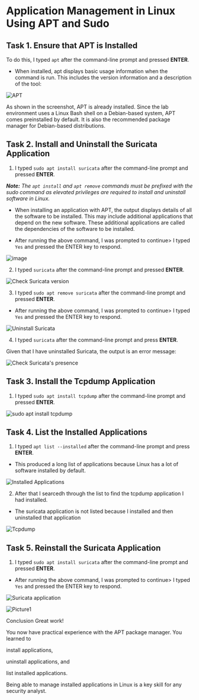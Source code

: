 # Application Management in Linux Using APT and Sudo

## Task 1. Ensure that APT is Installed

 To do this, I typed `apt` after the command-line prompt and pressed **ENTER**.
 * When installed, apt displays basic usage information when the command is run. This includes the version information and a description of the tool:

![APT](https://github.com/user-attachments/assets/c90f89bd-1607-4260-a451-02f58b3480f1)

As shown in the screenshot, APT is already installed. Since the lab environment uses a Linux Bash shell on a Debian-based system, APT comes preinstalled by default. It is also the recommended package manager for Debian-based distributions.

## Task 2. Install and Uninstall the Suricata Application

1. I typed `sudo apt install suricata` after the command-line prompt and pressed **ENTER**.

***Note:** The `apt install` and `apt remove` commands must be prefixed with the sudo command as elevated privileges are required to install and uninstall software in Linux.*

* When installing an application with APT, the output displays details of all the software to be installed. This may include additional applications that depend on the new software. These additional applications are called the dependencies of the software to be installed.

* After running the above command, I was prompted to continue> I typed `Yes` and pressed the ENTER key to respond.

![image](https://github.com/user-attachments/assets/45db61d9-790b-4b1e-86da-36fd89701fb8)

2. I typed `suricata` after the command-line prompt and pressed **ENTER**.

![Check Suricata version](https://github.com/user-attachments/assets/43b92183-10f3-4680-a429-6bc0ef18ce4c)

3. I typed `sudo apt remove suricata` after the command-line prompt and pressed **ENTER**.

* After running the above command, I was prompted to continue> I typed `Yes` and pressed the ENTER key to respond.

![Uninstall Suricata](https://github.com/user-attachments/assets/40cb108b-2d9f-49c7-b004-b86bb87c8553)

4. I typed `suricata` after the command-line prompt and press **ENTER**.

Given that I have uninstalled Suricata, the output is an error message:

![Check Suricata's presence](https://github.com/user-attachments/assets/3e2b09ce-15df-47ec-91ae-7789ce8dab51)

## Task 3. Install the Tcpdump Application
1. I typed `sudo apt install tcpdump` after the command-line prompt and pressed **ENTER**.

![sudo apt install tcpdump](https://github.com/user-attachments/assets/5a5fdab8-607c-4aac-9139-93943c71b683)

## Task 4. List the Installed Applications

1. I typed `apt list --installed` after the command-line prompt and press **ENTER**.
* This produced a long list of applications because Linux has a lot of software installed by default.

![Installed Applications](https://github.com/user-attachments/assets/7f1a0700-a6fa-4741-a591-04fad8556e33)

2. After that I searcedh through the list to find the tcpdump application I had installed.
* The suricata application is not listed because I installed and then uninstalled that application

![Tcpdump](https://github.com/user-attachments/assets/56233fbc-2e15-4da7-bcd7-c4ff40de9dd1)

## Task 5. Reinstall the Suricata Application
1. I typed `sudo apt install suricata` after the command-line prompt and pressed **ENTER**.
* After running the above command, I was prompted to continue> I typed `Yes` and pressed the ENTER key to respond.

![Suricata application](https://github.com/user-attachments/assets/831f5cf1-7842-40b4-8fdb-13dbd2b44f0f)

![Picture1](https://github.com/user-attachments/assets/69505ded-795a-419f-99be-4babdb05f954)

Conclusion
Great work!

You now have practical experience with the APT package manager. You learned to

install applications,

uninstall applications, and

list installed applications.

Being able to manage installed applications in Linux is a key skill for any security analyst.

